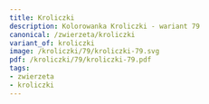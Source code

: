 ```yaml
---
title: Kroliczki
description: Kolorowanka Kroliczki - wariant 79
canonical: /zwierzeta/kroliczki
variant_of: kroliczki
image: /kroliczki/79/kroliczki-79.svg
pdf: /kroliczki/79/kroliczki-79.pdf
tags:
- zwierzeta
- kroliczki
---
```


